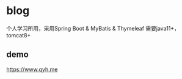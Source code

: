 # blog

个人学习所用，采用Spring Boot & MyBatis & Thymeleaf 
需要java11+，tomcat8+ 

## demo

https://www.qyh.me
